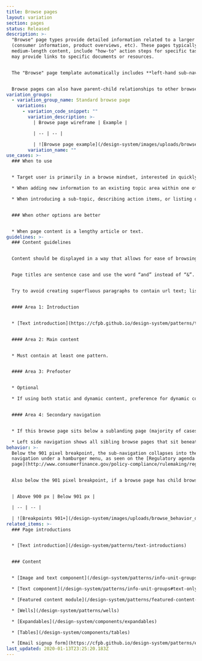```yaml
---
title: Browse pages
layout: variation
section: pages
status: Released
description: >-
  "Browse" page types provide detailed information related to a larger topic
  (consumer information, product overviews, etc). These pages typically contain
  medium-length content, include "how-to" action steps for specific tasks, and
  may provide links to specific documents or resources.


  The "Browse" page template automatically includes **left-hand sub-navigation** for all children pages that share the parent page. (For example, note how all the navigation items in the **Live example** are housed under the parent [Buying a house](https://www.consumerfinance.gov/owning-a-home/) page.)


  Browse pages can also have parent-child relationships to other browse pages; note the children pages from the **live example**, e.g. [Check your credit](https://www.consumerfinance.gov/owning-a-home/prepare/check-your-credit/).
variation_groups:
  - variation_group_name: Standard browse page
    variations:
      - variation_code_snippet: ""
        variation_description: >-
          | Browse page wireframe | Example |

          | -- | -- |

          | ![Browse page example](/design-system/images/uploads/browse_example.jpg) | Example of a browse page: [Buying a House](https://www.consumerfinance.gov/owning-a-home/prepare/check-your-credit/) |
        variation_name: ""
use_cases: >-
  ### When to use


  * Target user is primarily in a browse mindset, interested in quickly consuming information and keeping an eye out for key phrases, so content on this page should be grouped to help them quickly find relevant information.

  * When adding new information to an existing topic area within one of the main navigation verticals.

  * When introducing a sub-topic, describing action items, or listing out resources.


  ### When other options are better


  * When page content is a lengthy article or text.
guidelines: >-
  ### Content guidelines


  Content should be displayed in a way that allows for ease of browsing; group content in ways that makes it easy to find.


  Page titles are sentence case and use the word “and” instead of “&”. Left side sub-navigation and breadcrumb labels follow same style as the main menu.


  Try to avoid creating superfluous paragraphs to contain url text; list urls where possible and minimize unnecessary content; this will help the user browse and find what they need faster, and helps to give visual clarity without the need to read the entire paragraph to find what they need.


  #### Area 1: Introduction


  * [Text introduction](https://cfpb.github.io/design-system/patterns/text-introductions) is required.


  #### Area 2: Main content


  * Must contain at least one pattern.


  #### Area 3: Prefooter


  * Optional

  * If using both static and dynamic content, preference for dynamic content to appear above static content.


  #### Area 4: Secondary navigation


  * If this browse page sits below a sublanding page (majority of cases), a breadcrumb displaying the sublanding page is required. 

  * Left side navigation shows all sibling browse pages that sit beneath a sublanding page.
behavior: >-
  Below the 901 pixel breakpoint, the sub-navigation collapses into the global
  navigation under a hamburger menu, as seen on the [Regulatory agenda
  page](http://www.consumerfinance.gov/policy-compliance/rulemaking/regulatory-agenda/).


  Also below the 901 pixel breakpoint, if a browse page has child browse pages, the children appear in a special expandable navigation at the top of the page, as seen on the [TRID guidance page](https://www.consumerfinance.gov/compliance/compliance-resources/mortgage-resources/tila-respa-integrated-disclosures/).


  | Above 900 px | Below 901 px |

  | -- | -- |

  | ![Breakpoints 901+](/design-system/images/uploads/browse_behavior_desktop.jpg) | ![Breakpoints 900 and less](/design-system/images/uploads/browse_behavior_mobile.jpg) |
related_items: >-
  ### Page introductions


  * [Text introduction](/design-system/patterns/text-introductions)


  ### Content


  * [Image and text component](/design-system/patterns/info-unit-groups#image-and-text-1)

  * [Text component](/design-system/patterns/info-unit-groups#text-only-1)

  * [Featured content module](/design-system/patterns/featured-content-module)

  * [Wells](/design-system/patterns/wells)

  * [Expandables](/design-system/components/expandables)

  * [Tables](/design-system/components/tables)

  * [Email signup form](https://cfpb.github.io/design-system/patterns/e-mail-signup-forms)
last_updated: 2020-01-13T23:25:20.183Z
---
```

